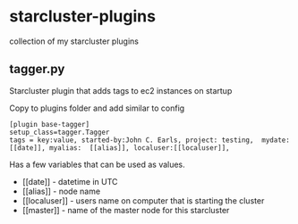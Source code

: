 starcluster-plugins
===================

collection of my starcluster plugins

tagger.py
---------
Starcluster plugin that adds tags to ec2 instances on startup

Copy to plugins folder and add similar to config

    [plugin base-tagger]
    setup_class=tagger.Tagger
    tags = key:value, started-by:John C. Earls, project: testing,  mydate:[[date]], myalias:  [[alias]], localuser:[[localuser]], 

Has a few variables that can be used as values.
- [[date]] - datetime in UTC
- [[alias]] - node name
- [[localuser]] - users name on computer that is starting the cluster
- [[master]] - name of the master node for this starcluster
